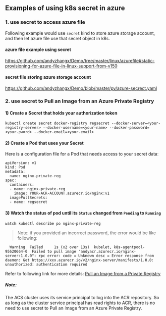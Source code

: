 ## Examples of using k8s secret in azure

### 1. use secret to access azure file
Following example would use `secret` kind to store azure storage account, and then let azure file use that secret object in k8s.

#### azure file example using secret
https://github.com/andyzhangx/Demo/tree/master/linux/azurefile#static-provisioning-for-azure-file-in-linux-support-from-v150

#### secret file storing azure storage account
https://github.com/andyzhangx/Demo/blob/master/pv/azure-secrect.yaml

### 2. use secret to Pull an Image from an Azure Private Registry
#### 1) Create a Secret that holds your authorization token
```
kubectl create secret docker-registry regsecret --docker-server=<your-registry-server> --docker-username=<your-name> --docker-password=<your-pword> --docker-email=<your-email>
```

#### 2) Create a Pod that uses your Secret
Here is a configuration file for a Pod that needs access to your secret data:
```
apiVersion: v1
kind: Pod
metadata:
  name: nginx-private-reg
spec:
  containers:
  - name: nginx-private-reg
    image: YOUR-ACR-ACCOUNT.azurecr.io/nginx:v1
  imagePullSecrets:
  - name: regsecret
```

#### 3) Watch the status of pod until its `Status` changed from `Pending` to `Running`
```
watch kubectl describe po nginx-private-reg
```

 > Note: if you provided an incorrect password, the error would be like following:
```
  Warning  Failed     1s (x2 over 13s)  kubelet, k8s-agentpool-95620664-0  Failed to pull image "andyacr.azurecr.io/nginx-server:1.0.0": rpc error: code = Unknown desc = Error response from daemon: Get https://xxx.azurecr.io/v2/nginx-server/manifests/1.0.0: unauthorized: authentication required
```

Refer to following link for more details:
[Pull an Image from a Private Registry](https://kubernetes.io/docs/tasks/configure-pod-container/pull-image-private-registry)

##### Note:
The ACS cluster uses its service principal to log into the ACR repository. So as long as the cluster service principal has read rights to ACR, there is no need to use secret to Pull an Image from an Azure Private Registry.
